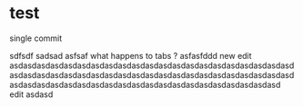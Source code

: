 # test

single commit

sdfsdf
sadsad
asfsaf
  what happens  to tabs  ?
asfasfddd
new edit
asdasdasdasdasdasdasdasdasdasdasdasdasdasdasdasdasdasdasdasdasdasdasdasdasdasdasdasdasdasdasdasdasdasdasdasdasdasdasdasdasdasdasdasdasdasdasdasdasdasdasdasdasdasdasdasdasdasdasdasdasdasd
edit
asdasd
